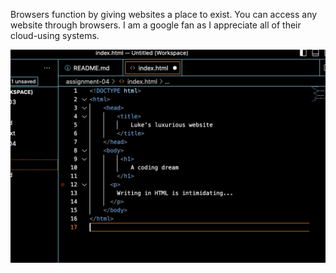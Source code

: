 Browsers function by giving websites a place to exist. You can access any website through browsers. I am a google fan as I appreciate all of their cloud-using systems.


![Click here](./images/screenshot.png)

